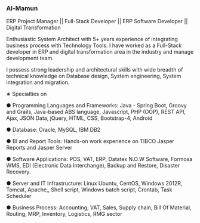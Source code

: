 ### Al-Mamun
ERP Project Manager || Full-Stack Developer || ERP Software Developer || Digital Transformation



Enthusiastic System Architect with 5+ years experience of integrating business process with Technology Tools. I have worked as a Full-Stack developer in ERP and digital transformation area in the industry and manage development team.

I possess strong leadership and architectural skills with wide breadth of technical knowledge on Database design, System engineering, System integration and migration.

✬ Specialties on

● Programming Languages and Frameworks: Java - Spring Boot, Groovy and Grails, Java-based ABS language, Javascript, PHP (OOP), REST API, Ajax, JSON Data, jQuery, HTML, CSS, Bootstrap-4, Android

● Database: Oracle, MySQL, IBM DB2

● BI and Report Tools: Hands-on work experience on TIBCO Jasper Reports and Jasper Server

● Software Applications: POS, VAT, ERP, Datatex N.O.W Software, Formosa WMS, EDI (Electronic Data Interchange), Backup and Restore, Disaster Recovery.

● Server and IT Infrastructure: Linux Ubuntu, CentOS, Windows 2012R, Tomcat, Apache,, Shell script, Windows batch script, Crontab, Task Scheduler

● Business Process: Accounting, VAT, Sales, Supply chain, Bill Of Material, Routing, MRP, Inventory, Logistics, RMG sector


<!--
**mamun7025/mamun7025** is a ✨ _special_ ✨ repository because its `README.md` (this file) appears on your GitHub profile.

Here are some ideas to get you started:

- 🔭 I’m currently working on ...
- 🌱 I’m currently learning ...
- 👯 I’m looking to collaborate on ...
- 🤔 I’m looking for help with ...
- 💬 Ask me about ...
- 📫 How to reach me: ...
- 😄 Pronouns: ...
- ⚡ Fun fact: ...
-->
